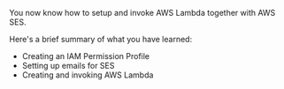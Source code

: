 You now know how to setup and invoke AWS Lambda together with AWS SES.

Here's a brief summary of what you have learned:
- Creating an IAM Permission Profile
- Setting up emails for SES
- Creating and invoking AWS Lambda
